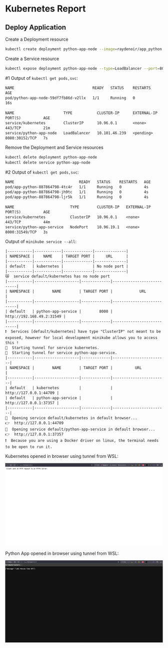 # Kubernetes Report

## Deploy Application

Create a Deployment resource

```bash
kubectl create deployment python-app-node --image=raydenoir/app_python:distroless
```

Create a Service resource

```bash
kubectl expose deployment python-app-node --type=LoadBalancer --port=8080
```

#1 Output of `kubectl get pods,svc`:

```text
NAME                                   READY   STATUS    RESTARTS   AGE
pod/python-app-node-59df7fb86d-v2llx   1/1     Running   0          16s

NAME                      TYPE           CLUSTER-IP      EXTERNAL-IP   PORT(S)          AGE
service/kubernetes        ClusterIP      10.96.0.1       <none>        443/TCP          21m
service/python-app-node   LoadBalancer   10.101.46.239   <pending>     8080:30152/TCP   7s
```

Remove the Deployment and Service resources

```bash
kubectl delete deployment python-app-node
kubectl delete service python-app-node
```

#2 Output of `kubectl get pods,svc`:

```text
NAME                             READY   STATUS    RESTARTS   AGE
pod/app-python-887864798-4tc4r   1/1     Running   0          4s
pod/app-python-887864798-jh9tc   1/1     Running   0          4s
pod/app-python-887864798-ljr5k   1/1     Running   0          4s

NAME                         TYPE        CLUSTER-IP   EXTERNAL-IP   PORT(S)          AGE
service/kubernetes           ClusterIP   10.96.0.1    <none>        443/TCP          44m
service/python-app-service   NodePort    10.96.19.1   <none>        8000:31549/TCP   3s
```

Output of `minikube service --all`:

```text
|-----------|------------|-------------|--------------|
| NAMESPACE |    NAME    | TARGET PORT |     URL      |
|-----------|------------|-------------|--------------|
| default   | kubernetes |             | No node port |
|-----------|------------|-------------|--------------|
😿  service default/kubernetes has no node port
|-----------|--------------------|-------------|---------------------------|
| NAMESPACE |        NAME        | TARGET PORT |            URL            |
|-----------|--------------------|-------------|---------------------------|
| default   | python-app-service |        8000 | http://192.168.49.2:31549 |
|-----------|--------------------|-------------|---------------------------|
❗  Services [default/kubernetes] have type "ClusterIP" not meant to be exposed, however for local development minikube allows you to access this !
🏃  Starting tunnel for service kubernetes.
🏃  Starting tunnel for service python-app-service.
|-----------|--------------------|-------------|------------------------|
| NAMESPACE |        NAME        | TARGET PORT |          URL           |
|-----------|--------------------|-------------|------------------------|
| default   | kubernetes         |             | http://127.0.0.1:44709 |
| default   | python-app-service |             | http://127.0.0.1:37357 |
|-----------|--------------------|-------------|------------------------|
🎉  Opening service default/kubernetes in default browser...
👉  http://127.0.0.1:44709
🎉  Opening service default/python-app-service in default browser...
👉  http://127.0.0.1:37357
❗  Because you are using a Docker driver on linux, the terminal needs to be open to run it.
```

Kubernetes opened in browser using tunnel from WSL:

![Kubernetes](images/image.png)

Python App opened in browser using tunnel from WSL:

![Python App](images/image-1.png)

